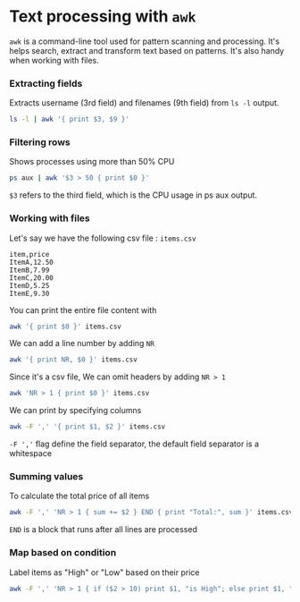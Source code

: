 # Text processing with `awk`

`awk` is a command-line tool used for pattern scanning and processing. It's helps search, extract and transform text based on patterns. It's also handy when working with files.

### Extracting fields

Extracts username (3rd field) and filenames (9th field) from `ls -l` output.

```sh
ls -l | awk '{ print $3, $9 }'
```

### Filtering rows 

Shows processes using more than 50% CPU

```sh
ps aux | awk '$3 > 50 { print $0 }'
```

`$3` refers to the third field, which is the CPU usage in ps aux output.

### Working with files

Let's say we have the following csv file : `items.csv`

```
item,price
ItemA,12.50
ItemB,7.99
ItemC,20.00
ItemD,5.25
ItemE,9.30
```

You can print the entire file content with 

```sh
awk '{ print $0 }' items.csv
```

We can add a line number by adding `NR`

```sh
awk '{ print NR, $0 }' items.csv
```

Since it's a csv file, We can omit headers by adding `NR > 1`

```sh
awk 'NR > 1 { print $0 }' items.csv
```

We can print by specifying columns

```sh
awk -F ',' '{ print $1, $2 }' items.csv
```

`-F ','` flag define the field separator, the default field separator is a whitespace

### Summing values

To calculate the total price of all items 

```sh
awk -F ',' 'NR > 1 { sum += $2 } END { print "Total:", sum }' items.csv
```

`END` is a block that runs after all lines are processed

### Map based on condition

Label items as "High" or "Low" based on their price

```sh
awk -F ',' 'NR > 1 { if ($2 > 10) print $1, "is High"; else print $1, "is Low" }' items.csv
```